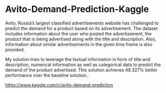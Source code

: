 # Avito-Demand-Prediction-Kaggle

Avito, Russia’s largest classified advertisements website has challenged to predict the demand for a product based on its advertisement. The dataset includes information about the user who posted the advertisement, the product that is being advertised along with the title and description. Also, information about similar advertisements in the given time frame is also provided.


My solution tries to leverage the textual information in form of title and description, numerical information as well as categorical data to predict the demand of the product advertised. This solution achieves 48.327% better performance over the baseline solution.. 

https://www.kaggle.com/c/avito-demand-prediction
